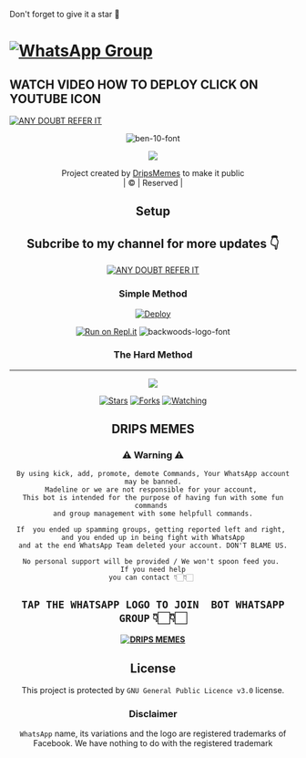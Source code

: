Don't forget to give it a star  🌟

# [![WhatsApp Group](https://img.shields.io/badge/WhatsApp-25D366?style=for-the-badge&logo=whatsapp&logoColor=white)](https://chat.whatsapp.com/EFsb8RCXV4jLEFk4eAcA1A)


## WATCH VIDEO HOW TO DEPLOY CLICK ON YOUTUBE ICON


 [![ANY DOUBT REFER IT](https://www.linkpicture.com/q/YouTube-Logo-700x394.png)](https://youtu.be/QU9ffSMTLoY)

<div align="center">

 </a>
</p>
<div align="center">
  <p align="center">
<img src="https://fontmeme.com/permalink/220118/f3c555bc844669c2828382d2d82a91f8.png" alt="ben-10-font" border="0"></a>



<div align="center">

 </a>
</p>
<div align="center">
  <p align="center">
<img src=https://i.imgur.com/wvTMw09.jpg>
</p>
  <p align="center">
<a href="https://github.com/zim-bot"><title="Author"img src="https://img.shields.io/badge/Author-zim-bot/zim-bot?color=blue&style=for-the-badge&logo=whatsapp"></a>
</p>
</div>
<p align="center">
Project created by <a href="https://github.com/zim-bot">DripsMemes</a> to make it public
    <br>
       | © |
        Reserved |
    <br> 
</p>

## Setup
<div align="center"> 


## Subcribe to my channel for more updates 👇

 [![ANY DOUBT REFER IT](https://www.linkpicture.com/q/YouTube-Logo-700x394.png)](https://www.youtube.com/channel/UC2hESq6BCRMCU-LKpl7Oq8g)





  ### Simple Method
  
[![Deploy](https://www.herokucdn.com/deploy/button.svg)](https://heroku.com/deploy?template=https://github.com/Zainiprince11/queen-angela)


  
[![Run on Repl.it](https://repl.it/badge/github/quiec/whatsAlfa)](https://replit.com/@ReinhardTuna/QUEEN-ANGELA-NEW-QR?v=1)
<img src="https://fontmeme.com/permalink/220116/0c42dc0b64931810388ba399da55e927.png" alt="backwoods-logo-font" border="0"></a>  
### The Hard Method



----

  <p align="center">
  <a href="https://github.com/zim-bot/queen-angela">
    
<a href="https://github.com/zim-bot/followers">
<img src="https://img.shields.io/github/repo-size/zim-bot/queen-angela?color=green&label=Repo%20total%20size&style=plastic">
<p align="center">
<a href="https://github.com/zim-bot/followers"
<img title="Followers" src="https://img.shields.io/github/followers/Amal-ser?color=blue&style=flat-square"></a>
<a href="https://github.com/zim-bot/queen-angela/stargazers/"><img title="Stars" src="https://img.shields.io/github/stars/zim-bot/queen-angela?color=blue&style=flat-square"></a>
<a href="https://github.com/zim-bot/queen-angela/network/members"><img title="Forks" src="https://img.shields.io/github/forks/zim-bot/queen-angela?color=blue&style=flat-square"></a>
<a href="https://github.com/zim-bot/queen-angela/watchers"><img title="Watching" src="https://img.shields.io/github/watchers/zim-bot/queen-angela?label=Watchers&color=blue&style=flat-square"></a>
</p>

## DRIPS MEMES
    
### ⚠ Warning ⚠

```
By using kick, add, promote, demote Commands, Your WhatsApp account may be banned.
Madeline or we are not responsible for your account, 
This bot is intended for the purpose of having fun with some fun commands 
and group management with some helpfull commands.

If  you ended up spamming groups, getting reported left and right, 
and you ended up in being fight with WhatsApp
and at the end WhatsApp Team deleted your account. DON'T BLAME US.

No personal support will be provided / We won't spoon feed you. 
If you need help
you can contact 👇🏻👇🏻 
```
## ```TAP THE WHATSAPP LOGO TO JOIN  BOT WHATSAPP GROUP```   👇🏻👇🏻
 
**[![DRIPS MEMES](https://www.linkpicture.com/q/WHTSPP-LOGO.png)](https://chat.whatsapp.com/EFsb8RCXV4jLEFk4eAcA1A)**


 
    


## License
This project is protected by `GNU General Public Licence v3.0` license.

### Disclaimer
`WhatsApp` name, its variations and the logo are registered trademarks of Facebook. We have nothing to do with the registered trademark
